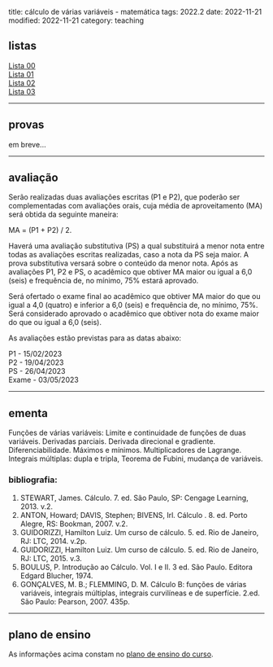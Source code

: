 title: cálculo de várias variáveis - matemática
tags: 2022.2
date: 2022-11-21
modified: 2022-11-21
category: teaching

## listas

[Lista 00]({static}/listas/calculo3-00-mat.pdf)  
[Lista 01]({static}/listas/calculo3-01-mat.pdf)  
[Lista 02]({static}/listas/calculo3-02-mat.pdf)  
[Lista 03]({static}/listas/calculo3-03-mat.pdf)  

---

## provas

em breve...

---

## avaliação

Serão realizadas duas avaliações escritas (P1 e P2), que poderão ser
complementadas com avaliações orais, cuja média de aproveitamento (MA) será
obtida da seguinte maneira:

MA = (P1 + P2) / 2.

Haverá uma avaliação substitutiva (PS) a qual substituirá a menor nota entre
todas as avaliações escritas realizadas, caso a nota da PS seja maior. A prova
substitutiva versará sobre o conteúdo da menor nota. Após as avaliações P1, P2
e PS, o acadêmico que obtiver MA maior ou igual a 6,0 (seis) e frequência
de, no mínimo, 75% estará aprovado.

Será ofertado o exame final ao acadêmico que obtiver MA maior do que ou igual a
4,0 (quatro) e inferior a 6,0 (seis) e frequência de, no mínimo, 75%. Será
considerado aprovado o acadêmico que obtiver nota do exame maior do que ou
igual a 6,0 (seis).

As avaliações estão previstas para as datas abaixo:

P1 - 15/02/2023  
P2 - 19/04/2023  
PS - 26/04/2023  
Exame - 03/05/2023

---

## ementa
Funções de várias variáveis: Limite e continuidade de funções de duas
variáveis. Derivadas parciais. Derivada direcional e gradiente.
Diferenciabilidade. Máximos e mínimos.  Multiplicadores de Lagrange. Integrais
múltiplas: dupla e tripla, Teorema de Fubini, mudança de variáveis.

### bibliografia:  
1. STEWART, James. Cálculo. 7. ed. São Paulo, SP: Cengage Learning, 2013. v.2.
2. ANTON, Howard; DAVIS, Stephen; BIVENS, Irl. Cálculo . 8. ed. Porto Alegre,
   RS: Bookman, 2007. v.2.
3. GUIDORIZZI, Hamilton Luiz. Um curso de cálculo. 5. ed. Rio de Janeiro, RJ:
   LTC, 2014. v.2p.
4. GUIDORIZZI, Hamilton Luiz. Um curso de cálculo. 5. ed. Rio de Janeiro, RJ:
   LTC, 2015. v.3.
5. BOULUS, P. Introdução ao Cálculo. Vol. I e II. 3 ed. São Paulo. Editora
   Edgard Blucher, 1974.
6. GONÇALVES, M. B.; FLEMMING, D. M. Cálculo B: funções de várias variáveis,
   integrais múltiplas, integrais curvilíneas e de superfície. 2.ed. São Paulo:
   Pearson, 2007. 435p.

---

## plano de ensino
As informações acima constam no [plano de ensino do
curso]({static}/planos/2022-2-calculo3-matematica.pdf).
